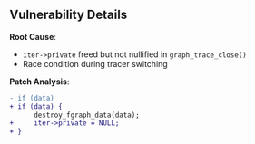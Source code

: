 ## Vulnerability Details
**Root Cause**:
- `iter->private` freed but not nullified in `graph_trace_close()`
- Race condition during tracer switching

**Patch Analysis**:
```diff
- if (data)
+ if (data) {
      destroy_fgraph_data(data);
+     iter->private = NULL;
+ }

